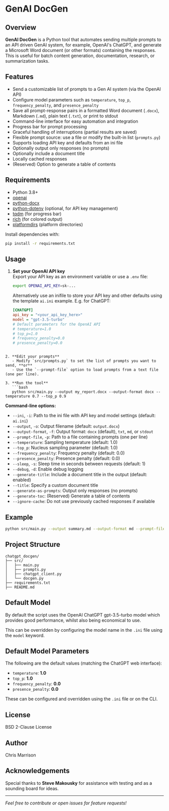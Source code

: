 # GenAI DocGen

## Overview

**GenAI DocGen** is a Python tool that automates sending multiple prompts to 
an API driven GenAI system, for example, OpenAI's ChatGPT, and generate a 
Microsoft Word document (or other formats) containing the responses. This is 
useful for batch content generation, documentation, research, or summarization 
tasks.

## Features

- Send a customizable list of prompts to a Gen AI system (via the OpenAI API)
- Configure model parameters such as `temperature`, `top_p`, `frequency_penalty`, and `presence_penalty`
- Save all prompt-response pairs in a formatted Word document (`.docx`), Markdown (`.md`), plain text (`.txt`), or print to stdout
- Command-line interface for easy automation and integration
- Progress bar for prompt processing
- Graceful handling of interruptions (partial results are saved)
- Flexible prompt source: use a file or modify the built-in list (`prompts.py`)
- Supports loading API key and defaults from an ini file
- Optionally output only responses (no prompts)
- Optionally include a document title
- Locally cached responses
- (Reserved) Option to generate a table of contents

## Requirements

- Python 3.8+
- [openai](https://pypi.org/project/openai/)
- [python-docx](https://python-docx.readthedocs.io/en/latest/)
- [python-dotenv](https://pypi.org/project/python-dotenv/) (optional, for API key management)
- [tqdm](https://pypi.org/project/tqdm/) (for progress bar)
- [rich](https://pypi.org/project/rich/) (for colored output)
- [platformdirs](https://pypi.org/project/platformdirs/) (platform directories)

Install dependencies with:

```bash
pip install -r requirements.txt
```

## Usage

1. **Set your OpenAI API key**  
   Export your API key as an environment variable or use a `.env` file:
   ```bash
   export OPENAI_API_KEY=sk-...
   ```

   Alternatively use an inifile to store your API key and other defaults using
   the template `ai.ini` example. E.g. for ChatGPT:

   ```ini
   [CHATGPT]
   api_key = "<your_api_key_here>"
   model = "gpt-3.5-turbo"
   # Default parameters for the OpenAI API
   # temperature=1.0
   # top_p=1.0
   # frequency_penalty=0.0
   # presence_penalty=0.0
```

2. **Edit your prompts**  
   - Modify `src/prompts.py` to set the list of prompts you want to send, **or**
   - Use the `--prompt-file` option to load prompts from a text file (one per line).

3. **Run the tool**  
   ```bash
   python src/main.py --output my_report.docx --output-format docx --temperature 0.7 --top_p 0.9
   ```

   **Command-line options:**
   - `--ini`, `-i`: Path to the ini file with API key and model settings (default: `ai.ini`)
   - `--output`, `-o`: Output filename (default: `output.docx`)
   - `--output-format`, `-f`: Output format: `docx` (default), `txt`, `md`, or `stdout`
   - `--prompt-file`, `-p`: Path to a file containing prompts (one per line)
   - `--temperature`: Sampling temperature (default: 1.0)
   - `--top_p`: Nucleus sampling parameter (default: 1.0)
   - `--frequency_penalty`: Frequency penalty (default: 0.0)
   - `--presence_penalty`: Presence penalty (default: 0.0)
   - `--sleep`, `-s`: Sleep time in seconds between requests (default: 1)
   - `--debug`, `-d`: Enable debug logging
   - `--generate-title`: Include a document title in the output (default: enabled)
   - `--title`: Specify a custom document title
   - `--generate-as-prompts`: Output only responses (no prompts)
   - `--generate-toc`: (Reserved) Generate a table of contents
   - `--ignore-cache`: Do not use previously cached responses if available

## Example

```bash
python src/main.py --output summary.md --output-format md --prompt-file prompts.txt --temperature 0.7 --generate-title --title "AI Generated Report"
```

## Project Structure

```
chatgpt_docgen/
├── src/
│   ├── main.py
│   ├── prompts.py
│   ├── chatgpt_client.py
│   └── docgen.py
├── requirements.txt
├── README.md
```

## Default Model

By default the script uses the OpenAI ChatGPT gpt-3.5-turbo model which provides
good performance, whilst also being economical to use.

This can be overridden by configuring the model name in the `.ini` file using
the `model` keyword.

## Default Model Parameters

The following are the default values (matching the ChatGPT web interface):

- `temperature`: **1.0**
- `top_p`: **1.0**
- `frequency_penalty`: **0.0**
- `presence_penalty`: **0.0**

These can be configured and overridden using the `.ini` file or on the CLI.

## License

BSD 2-Clause License

## Author

Chris Marrison

## Acknowledgements

Special thanks to **Steve Makousky** for assistance with testing and as a
sounding board for ideas.

---

*Feel free to contribute or open issues for feature requests!*

